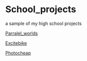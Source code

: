 # School_projects
a sample of my high school projects

[Parralel_worlds](/School_projects/Parralel_worlds)



[Excitebike](School_projetcs/Excitebike)



[Photocheap](School_projetcs/Photocheap)


